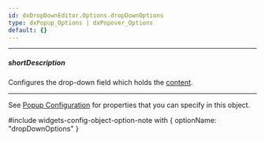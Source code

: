 ```yaml
---
id: dxDropDownEditor.Options.dropDownOptions
type: dxPopup_Options | dxPopover_Options
default: {}
---
```

---
##### shortDescription
Configures the drop-down field which holds the [content](/api-reference/10%20UI%20Components/dxDropDownBox/1%20Configuration/contentTemplate.md '/Documentation/ApiReference/UI_Components/dx{WidgetName}/Configuration/#contentTemplate').

---
See [Popup Configuration](/api-reference/10%20UI%20Components/dxPopup/1%20Configuration '/Documentation/ApiReference/UI_Components/dxPopup/Configuration/') for properties that you can specify in this object.

#include widgets-config-object-option-note with {
    optionName: "dropDownOptions"
}